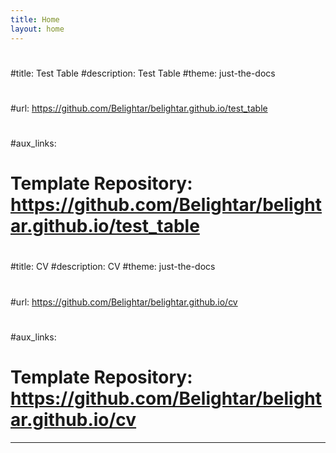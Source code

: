 ```yaml
---
title: Home
layout: home
---
```


#
#title: Test Table
#description: Test Table
#theme: just-the-docs
#
#url: https://github.com/Belightar/belightar.github.io/test_table
#
#aux_links:
#  Template Repository: https://github.com/Belightar/belightar.github.io/test_table
#
#
#
#title: CV
#description: CV
#theme: just-the-docs
#
#url: https://github.com/Belightar/belightar.github.io/cv
#
#aux_links:
#  Template Repository: https://github.com/Belightar/belightar.github.io/cv

----

[^1]: [It can take up to 10 minutes for changes to your site to publish after you push the changes to GitHub](https://docs.github.com/en/pages/setting-up-a-github-pages-site-with-jekyll/creating-a-github-pages-site-with-jekyll#creating-your-site).

[Jekyll]: https://jekyllrb.com

[//]: # ([Just the Docs]: https://just-the-docs.github.io/just-the-docs/)
[GitHub Pages]: https://docs.github.com/en/pages
[Bundler]: https://bundler.io
[use this template]: https://github.com/just-the-docs/just-the-docs-template/generate

[//]: # ([`jekyll-default-layout`]: https://github.com/benbalter/jekyll-default-layout)
[//]: # ([`jekyll-seo-tag`]: https://jekyll.github.io/jekyll-seo-tag)
